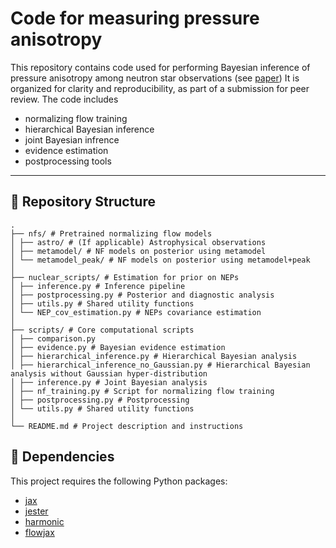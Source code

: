 # Code for measuring pressure anisotropy

This repository contains code used for performing Bayesian inference of pressure anisotropy among neutron star observations (see [paper](https://arxiv.org/abs/2507.13039)) It is organized for clarity and reproducibility, as part of a submission for peer review.
The code includes
- normalizing flow training
- hierarchical Bayesian inference
- joint Bayesian infrence
- evidence estimation
- postprocessing tools

---

## 📁 Repository Structure
```
.
├── nfs/ # Pretrained normalizing flow models
│ ├── astro/ # (If applicable) Astrophysical observations
│ ├── metamodel/ # NF models on posterior using metamodel
│ └── metamodel_peak/ # NF models on posterior using metamodel+peak
│
├── nuclear_scripts/ # Estimation for prior on NEPs
│ ├── inference.py # Inference pipeline
│ ├── postprocessing.py # Posterior and diagnostic analysis
│ ├── utils.py # Shared utility functions
│ └── NEP_cov_estimation.py # NEPs covariance estimation
│
├── scripts/ # Core computational scripts
│ ├── comparison.py
│ ├── evidence.py # Bayesian evidence estimation
│ ├── hierarchical_inference.py # Hierarchical Bayesian analysis
│ ├── hierarchical_inference_no_Gaussian.py # Hierarchical Bayesian analysis without Gaussian hyper-distribution
│ ├── inference.py # Joint Bayesian analysis
│ ├── nf_training.py # Script for normalizing flow training
│ ├── postprocessing.py # Postprocessing
│ └── utils.py # Shared utility functions
│
└── README.md # Project description and instructions
```

## 🔧 Dependencies

This project requires the following Python packages:

- [jax](https://github.com/jax-ml/jax) 
- [jester](https://github.com/nuclear-multimessenger-astronomy/jester)
- [harmonic](https://github.com/astro-informatics/harmonic)
- [flowjax](https://github.com/danielward27/flowjax)
